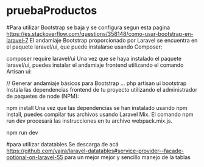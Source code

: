 # pruebaProductos

#Para utilizar Bootstrap
se baja y se configura segun esta pagina 
https://es.stackoverflow.com/questions/358148/como-usar-bootstrap-en-laravel-7
El andamiaje Bootstrap proporcionado por Laravel se encuentra en el paquete laravel/ui, que puede instalarse usando Composer:

composer require laravel/ui
Una vez que se haya instalado el paquete laravel/ui, puedes instalar el andamiaje frontend utilizando el comando Artisan ui:

// Generar andamiaje básicos para Bootstrap ...
php artisan ui bootstrap
Instala las dependencias frontend de tu proyecto utilizando el administrador de paquetes de node (NPM):

npm install
Una vez que las dependencias se han instalado usando npm install, puedes compilar tus archivos usando Laravel Mix. El comando npm run dev procesará las instrucciones en tu archivo webpack.mix.js.

npm run dev

#para utilizar datatables 
Se descarga de acá 
https://github.com/yajra/laravel-datatables#service-provider--facade-optional-on-laravel-55
para un mejor mejor y sencillo manejo de la tablas 